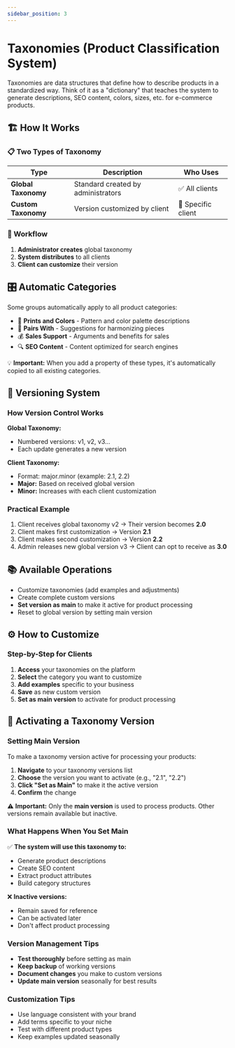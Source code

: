 ```yaml
---
sidebar_position: 3
---
```


# Taxonomies (Product Classification System)

Taxonomies are data structures that define how to describe products in a standardized way. Think of it as a "dictionary" that teaches the system to generate descriptions, SEO content, colors, sizes, etc. for e-commerce products.

## 🏗️ How It Works

### 📋 Two Types of Taxonomy

| Type | Description | Who Uses |
|------|-------------|----------|
| **Global Taxonomy** | Standard created by administrators | ✅ All clients |
| **Custom Taxonomy** | Version customized by client | 👤 Specific client |

### 🔄 Workflow

1. **Administrator creates** global taxonomy
2. **System distributes** to all clients
3. **Client can customize** their version

## 🎛️ Automatic Categories

Some groups automatically apply to all product categories:

- 🎨 **Prints and Colors** - Pattern and color palette descriptions
- 👔 **Pairs With** - Suggestions for harmonizing pieces
- 💰 **Sales Support** - Arguments and benefits for sales
- 🔍 **SEO Content** - Content optimized for search engines

💡 **Important:** When you add a property of these types, it's automatically copied to all existing categories.

## 🔢 Versioning System

### How Version Control Works

**Global Taxonomy:**
- Numbered versions: v1, v2, v3...
- Each update generates a new version

**Client Taxonomy:**
- Format: major.minor (example: 2.1, 2.2)
- **Major:** Based on received global version
- **Minor:** Increases with each client customization

### Practical Example

1. Client receives global taxonomy v2 → Their version becomes **2.0**
2. Client makes first customization → Version **2.1**
3. Client makes second customization → Version **2.2**
4. Admin releases new global version v3 → Client can opt to receive as **3.0**

## 📚 Available Operations

- Customize taxonomies (add examples and adjustments)
- Create complete custom versions
- **Set version as main** to make it active for product processing
- Reset to global version by setting main version

## ⚙️ How to Customize

### Step-by-Step for Clients

1. **Access** your taxonomies on the platform
2. **Select** the category you want to customize
3. **Add examples** specific to your business
4. **Save** as new custom version
5. **Set as main version** to activate for product processing

## 🎯 Activating a Taxonomy Version

### Setting Main Version

To make a taxonomy version active for processing your products:

1. **Navigate** to your taxonomy versions list
2. **Choose** the version you want to activate (e.g., "2.1", "2.2")
3. **Click "Set as Main"** to make it the active version
4. **Confirm** the change

⚠️ **Important:** Only the **main version** is used to process products. Other versions remain available but inactive.

### What Happens When You Set Main

✅ **The system will use this taxonomy to:**
- Generate product descriptions
- Create SEO content
- Extract product attributes
- Build category structures

❌ **Inactive versions:**
- Remain saved for reference
- Can be activated later
- Don't affect product processing

### Version Management Tips

- **Test thoroughly** before setting as main
- **Keep backup** of working versions
- **Document changes** you make to custom versions
- **Update main version** seasonally for best results

### Customization Tips

- Use language consistent with your brand
- Add terms specific to your niche
- Test with different product types
- Keep examples updated seasonally